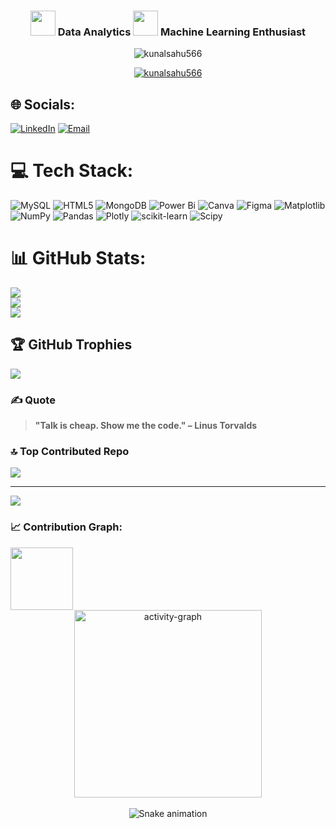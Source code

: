 




<h3 align="center"> <img src="https://user-images.githubusercontent.com/74038190/235223599-0eadbd7c-c916-4f24-af9d-9242730e6172.gif" width="40">  Data Analytics  <img src="https://github.com/Anmol-Baranwal/Cool-GIFs-For-GitHub/assets/74038190/42077049-1939-493e-9a19-47ca5db36643" width="40">  Machine Learning Enthusiast </h3>

<div align="center">
  <p>
    <img src="https://komarev.com/ghpvc/?username=kunalsahu566&label=Profile%20views&color=0e75b6&style=flat" alt="kunalsahu566" />
  </p>
</div>


<p align="center">
  <a href="https://github.com/ryo-ma/github-profile-trophy">
    <img src="https://github-profile-trophy.vercel.app/?username=kunalsahu566&theme=algolia&title=Followers,Stars,Repositories,Commits,PullRequest,Experience&column=6&margin-w=15&margin-h=15" alt="kunalsahu566" />
  </a>
</p>


## 🌐 Socials:
[![LinkedIn](https://img.shields.io/badge/LinkedIn-%230077B5.svg?logo=linkedin&logoColor=white)](https://linkedin.com/in/kunalsahu11)  [![Email](https://img.shields.io/badge/Email-D14836?logo=gmail&logoColor=white)](mailto:kunalsahu319@gmail.com)



# 💻 Tech Stack:
![MySQL](https://img.shields.io/badge/mysql-4479A1.svg?style=plastic&logo=mysql&logoColor=white) 
![HTML5](https://img.shields.io/badge/html5-%23E34F26.svg?style=plastic&logo=html5&logoColor=white) 
![MongoDB](https://img.shields.io/badge/MongoDB-%234ea94b.svg?style=plastic&logo=mongodb&logoColor=white) 
![Power Bi](https://img.shields.io/badge/power_bi-F2C811?style=plastic&logo=powerbi&logoColor=black) 
![Canva](https://img.shields.io/badge/Canva-%2300C4CC.svg?style=plastic&logo=Canva&logoColor=white) 
![Figma](https://img.shields.io/badge/figma-%23F24E1E.svg?style=plastic&logo=figma&logoColor=white) 
![Matplotlib](https://img.shields.io/badge/Matplotlib-%23ffffff.svg?style=plastic&logo=Matplotlib&logoColor=black) 
![NumPy](https://img.shields.io/badge/numpy-%23013243.svg?style=plastic&logo=numpy&logoColor=white) 
![Pandas](https://img.shields.io/badge/pandas-%23150458.svg?style=plastic&logo=pandas&logoColor=white) 
![Plotly](https://img.shields.io/badge/Plotly-%233F4F75.svg?style=plastic&logo=plotly&logoColor=white) 
![scikit-learn](https://img.shields.io/badge/scikit--learn-%23F7931E.svg?style=plastic&logo=scikit-learn&logoColor=white) 
![Scipy](https://img.shields.io/badge/SciPy-%230C55A5.svg?style=plastic&logo=scipy&logoColor=%white)

# 📊 GitHub Stats:
![](https://github-readme-stats.vercel.app/api?username=kunalsahu566&theme=dark&hide_border=false&include_all_commits=true&count_private=false)<br/>
![](https://nirzak-streak-stats.vercel.app/?user=kunalsahu566&theme=dark&hide_border=false)<br/>
![](https://github-readme-stats.vercel.app/api/top-langs/?username=kunalsahu566&theme=dark&hide_border=false&include_all_commits=true&count_private=false&layout=compact)

## 🏆 GitHub Trophies
![](https://github-profile-trophy.vercel.app/?username=kunalsahu566&theme=radical&no-frame=false&no-bg=true&margin-w=4)

### ✍️ Quote
> **"Talk is cheap. Show me the code."
> – Linus Torvalds**

### 🔝 Top Contributed Repo
![](https://github-contributor-stats.vercel.app/api?username=kunalsahu566&limit=5&theme=dark&combine_all_yearly_contributions=true)

---
[![](https://visitcount.itsvg.in/api?id=kunalsahu566&icon=0&color=0)](https://visitcount.itsvg.in)

<!-- Proudly created with GPRM ( https://gprm.itsvg.in ) -->

### 📈 Contribution Graph:
<img src="https://user-images.githubusercontent.com/74038190/212284100-561aa473-3905-4a80-b561-0d28506553ee.gif" width="100vw">

<div align="center">
  <img src="https://github-readme-activity-graph.vercel.app/graph?username=kunalsahu566&radius=16&theme=redical&area=true&order=5" height="300" alt="activity-graph" />
</div>

<br>

<div align="center">
  <img src="https://profile-readme-generator.com/assets/snake.svg" alt="Snake animation" />
</div>
